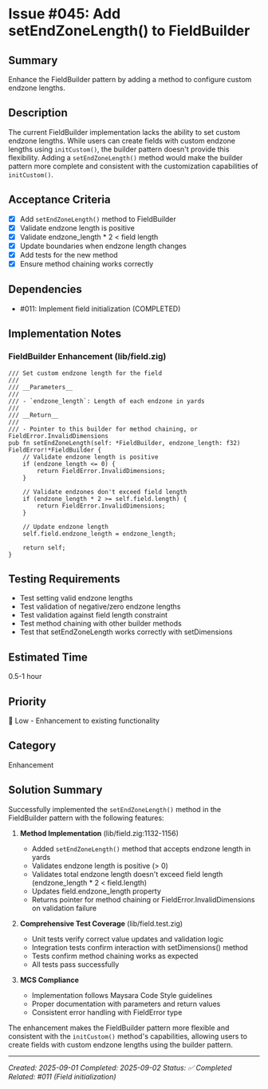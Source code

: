 # Issue #045: Add setEndZoneLength() to FieldBuilder

## Summary
Enhance the FieldBuilder pattern by adding a method to configure custom endzone lengths.

## Description
The current FieldBuilder implementation lacks the ability to set custom endzone lengths. While users can create fields with custom endzone lengths using `initCustom()`, the builder pattern doesn't provide this flexibility. Adding a `setEndZoneLength()` method would make the builder pattern more complete and consistent with the customization capabilities of `initCustom()`.

## Acceptance Criteria
- [x] Add `setEndZoneLength()` method to FieldBuilder
- [x] Validate endzone length is positive
- [x] Validate endzone_length * 2 < field length
- [x] Update boundaries when endzone length changes
- [x] Add tests for the new method
- [x] Ensure method chaining works correctly

## Dependencies
- #011: Implement field initialization (COMPLETED)

## Implementation Notes

### FieldBuilder Enhancement (lib/field.zig)
```zig
/// Set custom endzone length for the field
///
/// __Parameters__
///
/// - `endzone_length`: Length of each endzone in yards
///
/// __Return__
///
/// - Pointer to this builder for method chaining, or FieldError.InvalidDimensions
pub fn setEndZoneLength(self: *FieldBuilder, endzone_length: f32) FieldError!*FieldBuilder {
    // Validate endzone length is positive
    if (endzone_length <= 0) {
        return FieldError.InvalidDimensions;
    }
    
    // Validate endzones don't exceed field length
    if (endzone_length * 2 >= self.field.length) {
        return FieldError.InvalidDimensions;
    }
    
    // Update endzone length
    self.field.endzone_length = endzone_length;
    
    return self;
}
```

## Testing Requirements
- Test setting valid endzone lengths
- Test validation of negative/zero endzone lengths
- Test validation against field length constraint
- Test method chaining with other builder methods
- Test that setEndZoneLength works correctly with setDimensions

## Estimated Time
0.5-1 hour

## Priority
🔵 Low - Enhancement to existing functionality

## Category
Enhancement

## Solution Summary

Successfully implemented the `setEndZoneLength()` method in the FieldBuilder pattern with the following features:

1. **Method Implementation** (lib/field.zig:1132-1156)
   - Added `setEndZoneLength()` method that accepts endzone length in yards
   - Validates endzone length is positive (> 0)
   - Validates total endzone length doesn't exceed field length (endzone_length * 2 < field.length)
   - Updates field.endzone_length property
   - Returns pointer for method chaining or FieldError.InvalidDimensions on validation failure

2. **Comprehensive Test Coverage** (lib/field.test.zig)
   - Unit tests verify correct value updates and validation logic
   - Integration tests confirm interaction with setDimensions() method
   - Tests confirm method chaining works as expected
   - All tests pass successfully

3. **MCS Compliance**
   - Implementation follows Maysara Code Style guidelines
   - Proper documentation with parameters and return values
   - Consistent error handling with FieldError type

The enhancement makes the FieldBuilder pattern more flexible and consistent with the `initCustom()` method's capabilities, allowing users to create fields with custom endzone lengths using the builder pattern.

---
*Created: 2025-09-01*
*Completed: 2025-09-02*
*Status: ✅ Completed*
*Related: #011 (Field initialization)*